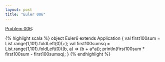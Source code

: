 ```yaml
---
layout: post
title: "Euler 006"
---
```


[Problem 006]\:

{% highlight scala %}
object Euler6 extends Application {
  val first100sum = List.range(1,101).foldLeft(0)(_+_);
  val first100sumsq = List.range(1,101).foldLeft(0)((b, a) => (b + a*a));
  println(first100sum * first100sum - first100sumsq);
}
{% endhighlight %}

[Problem 006]: http://projecteuler.net/index.php?section=problems&id=6
